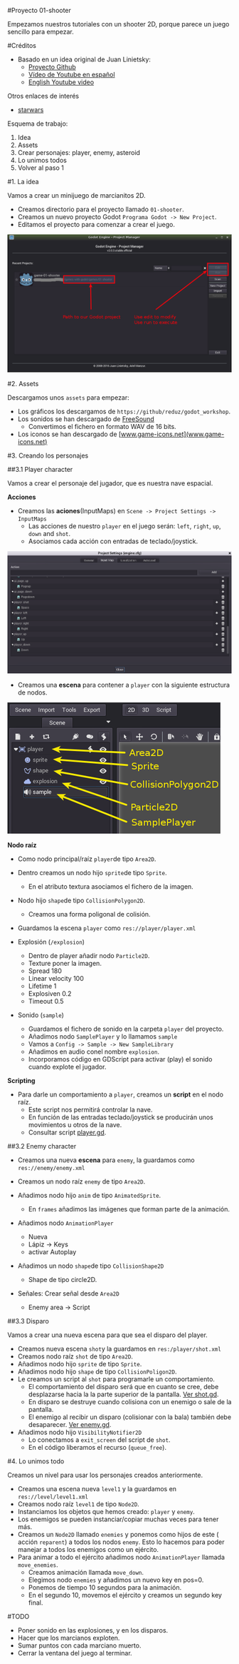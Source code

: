 

#Proyecto 01-shooter

Empezamos nuestros tutoriales con un shooter 2D, porque parece un juego sencillo para empezar.

#Créditos

* Basado en un idea original de Juan Linietsky:
    * [Proyecto Github](https://github.com/reduz/godot_workshop)
    * [Vídeo de Youtube en español](https://www.youtube.com/watch?v=XEkePR_3BU8) 
    * [English Youtube video](https://www.youtube.com/watch?v=9GPIeeJXBLc)   

Otros enlaces de interés
* [starwars](https://github.com/TutorialDoctor/TD-Godot-Games/tree/master/starwars)

Esquema de trabajo:
1. Idea
2. Assets
3. Crear personajes: player, enemy, asteroid
4. Lo unimos todos
5. Volver al paso 1

#1. La idea

Vamos a crear un minijuego de marcianitos 2D.

* Creamos directorio para el proyecto llamado `01-shooter`.
* Creamos un nuevo proyecto Godot `Programa Godot -> New Project`.
* Editamos el proyecto para comenzar a crear el juego.

![project-manager](./images/project-manager.png)

#2. Assets

Descargamos unos `assets` para empezar:
* Los gráficos los descargamos de `https://github/reduz/godot_workshop`.
* Los sonidos se han descargado de [FreeSound](https://www.freesound.org)
   * Convertimos el fichero en formato WAV de 16 bits.
* Los iconos se han descargado de [www.game-icons.net](www.game-icons.net)

#3. Creando los personajes

##3.1 Player character

Vamos a crear el personaje del jugador, que es nuestra nave espacial.

**Acciones**

* Creamos las **aciones**(InputMaps) en `Scene -> Project Settings -> InputMaps`
    * Las acciones de nuestro `player` en el juego serán: `left`, `right`, `up`, `down` and `shot`.
    * Asociamos cada acción con entradas de teclado/joystick.

![scene-project-settings-inputmaps](./images/scene-project-settings-inputmaps.png)

* Creamos una **escena** para contener a `player` con la siguiente estructura de nodos.

![player-nodes](./images/player-nodes.png)

**Nodo raíz**

* Como nodo principal/raíz `player`de tipo `Area2D`.
* Dentro creamos un nodo hijo `sprite`de tipo `Sprite`.
    * En el atributo textura asociamos el fichero de la imagen.
* Nodo hijo `shape`de tipo `CollisionPolygon2D`.
    * Creamos una forma poligonal de colisión.
* Guardamos la escena `player` como `res://player/player.xml`

* Explosión (`/explosion`)
    * Dentro de player añadir nodo `Particle2D`.
    * Texture poner la imagen.
    * Spread 180
    * Linear velocity 100
    * Lifetime 1
    * Explosiven 0.2
    * Timeout 0.5
* Sonido (`sample`)
    * Guardamos el fichero de sonido en la carpeta `player` del proyecto.
    * Añadimos nodo `SamplePlayer` y lo llamamos `sample`
    * Vamos a `Config -> Sample -> New SampleLibrary`
    * Añadimos en audio conel nombre `explosion`.
    * Incorporamos código en GDScript para activar (play) el sonido cuando
    explote el jugador.

**Scripting**

* Para darle un comportamiento a `player`, creamos un **script** en el nodo raíz.
    * Este script nos permitirá controlar la nave.
    * En función de las entradas teclado/joystick se producirán unos movimientos u otros de la nave.
    * Consultar script [player.gd](./../../games/01-shooter/player/player.gd).

##3.2 Enemy character

* Creamos una nueva **escena** para `enemy`, la guardamos como `res://enemy/enemy.xml`

* Creamos un nodo raíz `enemy` de tipo `Area2D`.
* Añadimos nodo hijo `anim` de tipo `AnimatedSprite`.
    * En `frames` añadimos las imágenes que forman parte de la animación.
* Añadimos nodo `AnimationPlayer`
    * Nueva
    * Lápiz -> Keys
    * activar Autoplay
* Añadimos un nodo `shape`de tipo `CollisionShape2D`
    * Shape de tipo circle2D.
* Señales: Crear señal desde `Area2D`
    * Enemy area -> Script

##3.3 Disparo

Vamos a crear una nueva escena para que sea el disparo del player.

* Creamos nueva escena `shot`y la guardamos en `res:/player/shot.xml`
* Creamos nodo raíz `shot` de tipo `Area2D`.
* Añadimos nodo hijo `sprite` de tipo `Sprite`.
* Añadimos nodo hijo `shape` de tipo `CollisionPoligon2D`.
* Le creamos un script al `shot` para programarle un comportamiento.
    * El comportamiento del disparo será que en cuanto se cree, debe
    desplazarse hacia la la parte superior de la pantalla.
    [Ver shot.gd](../../games/01-shooter/player/shot.gd).
    * En disparo se destruye cuando colisiona con un enemigo o sale de la pantalla.
    * El enemigo al recibir un disparo (colisionar con la bala) también debe desaparecer. 
    [Ver enemy.gd](../../games/01-shooter/enemy/enemy.gd).
* Añadimos nodo hijo `VisibilityNotifier2D`
    * Lo conectamos a  `exit_screen` del script de `shot`.
    * En el código liberamos el recurso (`queue_free`).

#4. Lo unimos todo

Creamos un nivel para usar los personajes creados anteriormente.

* Creamos una escena nueva `level1` y la guardamos en `res://level/level1.xml`
* Creamos nodo raíz `level1` de tipo `Node2D`.
* Instanciamos los objetos que hemos creado: `player` y `enemy`.
* Los enemigos se pueden instanciar/copiar muchas veces para tener más.
* Creamos un `Node2D` llamado `enemies` y ponemos como hijos de este ( acción `reparent`)
a todos los nodos `enemy`. Esto lo hacemos para poder manejar a todos los
enemigos como un ejército.
* Para animar a todo el ejército añadimos nodo `AnimationPlayer` llamada `move_enemies`.
    * Creamos animación llamada `move_down`.
    * Elegimos nodo `enemies` y añadimos un nuevo key en pos=0.
    * Ponemos de tiempo 10 segundos para la animación.
    * En el segundo 10, movemos el ejército y creamos un segundo key final.


#TODO

* Poner sonido en las explosiones, y en los disparos.
* Hacer que los marcianos exploten.
* Sumar puntos con cada marciano muerto.
* Cerrar la ventana del juego al terminar.
